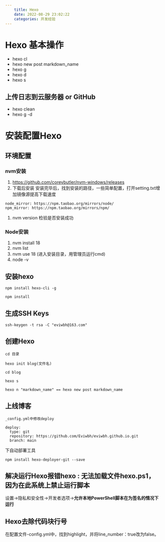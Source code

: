 ```yaml
---
    title: Hexo
    date: 2022-08-29 23:02:22 
    categories: 开发经验
---
```



# Hexo 基本操作

- hexo cl
- hexo new post markdown_name
- hexo g
- hexo d
- hexo s

## 上传日志到云服务器 or GitHub

- hexo clean
- hexo g -d

# 安装配置Hexo

## 环境配置

### nvm安装

1. https://github.com/coreybutler/nvm-windows/releases
2. 下载后安装 安装完毕后，找到安装的路径，一些简单配置，打开setting.txt增加镜像源提高下载速度

```none
node_mirror: https://npm.taobao.org/mirrors/node/
npm_mirror: https://npm.taobao.org/mirrors/npm/
```

1. nvm version 检验是否安装成功

### Node安装

1. nvm install 18
2. nvm list
3. nvm use 18 (进入安装目录，用管理员运行cmd)
4. node -v

## 安装hexo

```
npm install hexo-cli -g

npm install
```

## 生成SSH Keys

```
ssh-keygen -t rsa -C "eviwbh@163.com"
```



## 创建Hexo

```
cd 目录

hexo init blog(文件名)

cd blog

hexo s

hexo n "markdown_name" == hexo new post markdown_name

```


## 上线博客

```
_config.yml中修改deploy

deploy:
  type: git
  repository: https://github.com/Eviwbh/eviwbh.github.io.git
  branch: main
```

下自动部署工具

```
npm install hexo-deployer-git --save
```

## 解决运行Hexo报错hexo : 无法加载文件hexo.ps1，因为在此系统上禁止运行脚本

设置->隐私和安全性->开发者选项->**允许本地PowerShell脚本在为签名的情况下运行**


## Hexo去除代码块行号
在配置文件-config.yml中，找到highlight，并将line_number：true改为false。